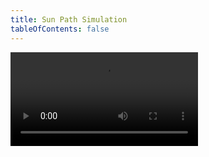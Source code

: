 ```yaml
---
title: Sun Path Simulation
tableOfContents: false
---
```


<video controls>
  <source src="/tutorials/Sun Path Simulation.mp4" type="video/mp4" />
</video>
